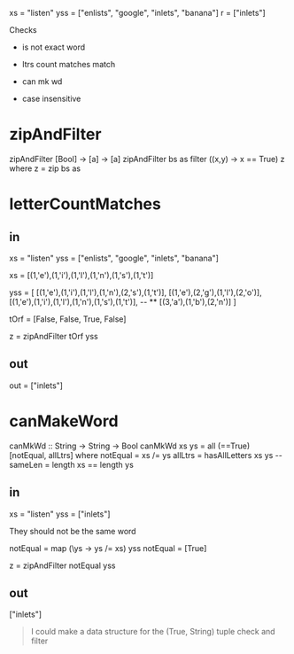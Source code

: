 

xs = "listen"
yss = ["enlists", "google", "inlets", "banana"]
r = ["inlets"]

Checks
- is not exact word
- ltrs count matches match
- can mk wd

- case insensitive

# zipAndFilter

zipAndFilter [Bool] -> [a] -> [a]
zipAndFilter bs as filter (\(x,y) -> x == True) z
  where z = zip bs as


# letterCountMatches

## in
xs = "listen"
yss = ["enlists", "google", "inlets", "banana"]

xs = [(1,'e'),(1,'i'),(1,'l'),(1,'n'),(1,'s'),(1,'t')]

yss = [
    [(1,'e'),(1,'i'),(1,'l'),(1,'n'),(2,'s'),(1,'t')],
    [(1,'e'),(2,'g'),(1,'l'),(2,'o')],
    [(1,'e'),(1,'i'),(1,'l'),(1,'n'),(1,'s'),(1,'t')], -- **
    [(3,'a'),(1,'b'),(2,'n')]
  ]

tOrf = [False, False, True, False]

z = zipAndFilter tOrf yss

<!-- z = [(False,"enlists"), (False,"google"), (True,"inlets"), (False,"banana")]
return filter (\(x,y) -> x == True) z -->

## out
out = ["inlets"]

# canMakeWord

canMkWd :: String -> String -> Bool
canMkWd xs ys = all (==True) [notEqual, allLtrs]
  where notEqual = xs /= ys
        allLtrs = hasAllLetters xs ys
        -- sameLen = length xs == length ys


## in

xs = "listen"
yss = ["inlets"]

They should not be the same word

notEqual = map (\ys  -> ys /= xs) yss
notEqual = [True]

z = zipAndFilter notEqual yss

## out
["inlets"]

> I could make a data structure for the (True, String) tuple check and filter













